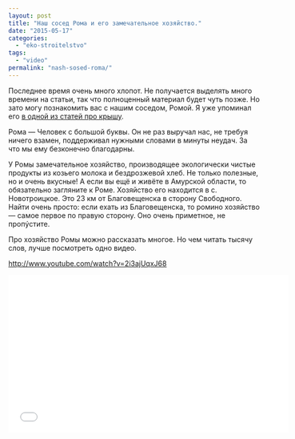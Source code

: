```yaml
---
layout: post
title: "Наш сосед Рома и его замечательное хозяйство."
date: "2015-05-17"
categories: 
  - "eko-stroitelstvo"
tags: 
  - "video"
permalink: "nash-sosed-roma/"
---
```


Последнее время очень много хлопот. Не получается выделять много времени на статьи, так что полноценный материал будет чуть позже. Но зато могу познакомить вас с нашим соседом, Ромой. Я уже упоминал его [в одной из статей про крышу](/krysha-dlya-ekodoma-2/).

Рома — Человек с большой буквы. Он не раз выручал нас, не требуя ничего взамен, поддерживал нужными словами в минуты неудач. За что мы ему безконечно благодарны.

У Ромы замечательное хозяйство, производящее экологически чистые продукты из козьего молока и бездрозжевой хлеб. Не только полезные, но и очень вкусные! А если вы ещё и живёте в Амурской области, то обязательно загляните к Роме. Хозяйство его находится в с. Новотроицкое. Это 23 км от Благовещенска в сторону Свободного. Найти очень просто: если ехать из Благовещенска, то ромино хозяйство — самое первое по правую сторону. Оно очень приметное, не пропýстите.

Про хозяйство Ромы можно рассказать многое. Но чем читать тысячу слов, лучше посмотреть одно видео.

http://www.youtube.com/watch?v=2i3ajUqxJ68
<iframe src="//www.youtube.com/embed/2i3ajUqxJ68" width="560" height="315" frameborder="0" allowfullscreen="allowfullscreen"></iframe>
